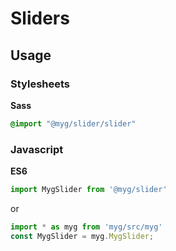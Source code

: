 # Sliders

## Usage

### Stylesheets

**Sass**

```sass
@import "@myg/slider/slider"
```

### Javascript

**ES6**

```js
import MygSlider from '@myg/slider'
```

or

```js
import * as myg from 'myg/src/myg'
const MygSlider = myg.MygSlider;
```
